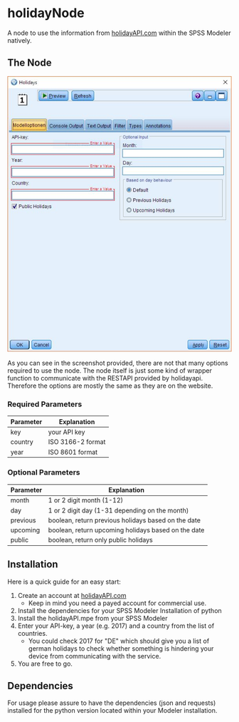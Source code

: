 # holidayNode
A node to use the information from [holidayAPI.com](https://holidayapi.com/) within the SPSS Modeler natively.

## The Node
![The holiday node when opened](https://raw.githubusercontent.com/avantumLSW/holidayNode/master/Node.JPG "The holiday node when opened")

As you can see in the screenshot provided, there are not that many options required to use the node. The node itself is just some kind of wrapper function to communicate with the RESTAPI provided by holidayapi.
Therefore the options are mostly the same as they are on the website.
### Required Parameters
| Parameter  | Explanation |
| ---------- | ----------- |
| key        | your API key |
| country    | ISO 3166-2 format |
| year       | ISO 8601 format |
### Optional Parameters
| Parameter  | Explanation |
| ---------- | ----------- |
| month | 1 or 2 digit month (1-12) |
| day | 1 or 2 digit day (1-31 depending on the month) |
| previous | boolean, return previous holidays based on the date |
| upcoming | boolean, return upcoming holidays based on the date |
| public | boolean, return only public holidays |

## Installation
Here is a quick guide for an easy start:
1. Create an account at [holidayAPI.com](https://holidayapi.com/)
    * Keep in mind you need a payed account for commercial use.
2. Install the dependencies for your SPSS Modeler Installation of python
3. Install the holidayAPI.mpe from your SPSS Modeler
4. Enter your API-key, a year (e.g. 2017) and a country from the list of countries.
    * You could check 2017 for "DE" which should give you a list of german holidays to check whether something is hindering your device from communicating with the service.
5. You are free to go.

## Dependencies
For usage please assure to have the dependencies (json and requests) installed for the python version located within your Modeler installation.

